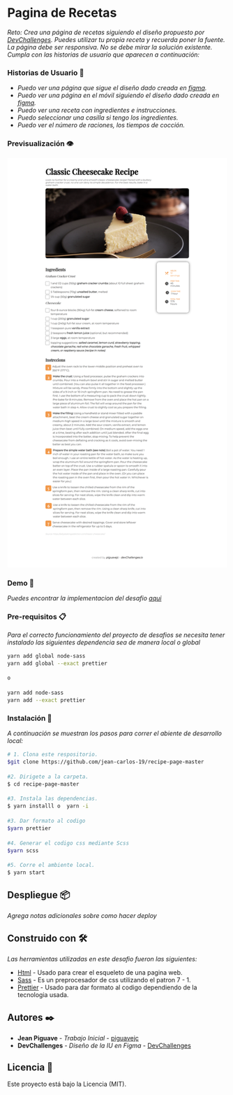 # Pagina de Recetas
_Reto: Crea una página de recetas siguiendo el diseño propuesto por [DevChallenges](https://www.figma.com/file/2jVBTSKeCYF0dIN6fi0stX/recipe-blog-challenge). Puedes utilizar tu propia receta y recuerda poner la fuente. La página debe ser responsiva. No se debe mirar la solución existente. Cumpla con las historias de usuario que aparecen a continuación:_

### Historias de Usuario :man:
- _Puedo ver una página que sigue el diseño dado creada en [figma](https://www.figma.com/proto/2jVBTSKeCYF0dIN6fi0stX/recipe-blog-challenge?node-id=1%3A7&scaling=min-zoom&page-id=0%3A1)._
- _Puedo ver una página en el móvil siguiendo el diseño dado creada en [figma](https://www.figma.com/proto/2jVBTSKeCYF0dIN6fi0stX/recipe-blog-challenge?node-id=1%3A100&scaling=min-zoom&page-id=0%3A1)._
- _Puedo ver una receta con ingredientes e instrucciones._
- _Puedo seleccionar una casilla si tengo los ingredientes._
- _Puedo ver el número de raciones, los tiempos de cocción._

### Previsualización :eye:

![imagen](https://github.com/jean-carlos-19/recipe-page-master/blob/master/captura/escritorio.png)

### Demo :eyes:
_Puedes encontrar la implementacion del desafio [aqui](https://piguavejc-interior-consultant-gg9c.onrender.com/)_

### Pre-requisitos 📋

_Para el correcto funcionamiento del proyecto de desafios se necesita tener instalado las siguientes dependencia sea de manera local o global_

```bash
yarn add global node-sass
yarn add global --exact prettier

o

yarn add node-sass
yarn add --exact prettier
```

### Instalación 🔧

_A continuación se muestran los pasos para correr el abiente de desarrollo local:_

```bash
# 1. Clona este respositorio.
$git clone https://github.com/jean-carlos-19/recipe-page-master

#2. Dirigete a la carpeta. 
$ cd recipe-page-master

#3. Instala las dependencias.
$ yarn installl o  yarn -i

#3. Dar formato al codigo 
$yarn prettier

#4. Generar el codigo css mediante Scss 
$yarn scss

#5. Corre el ambiente local.
$ yarn start
```

## Despliegue 📦

_Agrega notas adicionales sobre como hacer deploy_

## Construido con 🛠️

_Las herramientas utilizadas en este desafio fueron las siguientes:_

* [Html](https://developer.mozilla.org/es/docs/Web/HTML/Reference) - Usado para crear el esqueleto de una pagina web.
* [Sass](https://sass-lang.com/guide) - Es un preprocesador de css utilizando el patron 7 - 1.
* [Prettier](https://prettier.io/docs/en/index.html) - Usado para dar formato al codigo dependiendo de la tecnologia usada.

## Autores ✒️

* **Jean Piguave** - *Trabajo Inicial* - [piguavejc](https://devchallenges.io/portfolio/jean-carlos-19)
* **DevChallenges** - *Diseño de la IU en Figma* - [DevChallenges](https://devchallenges.io/)

## Licencia 📄

Este proyecto está bajo la Licencia (MIT).